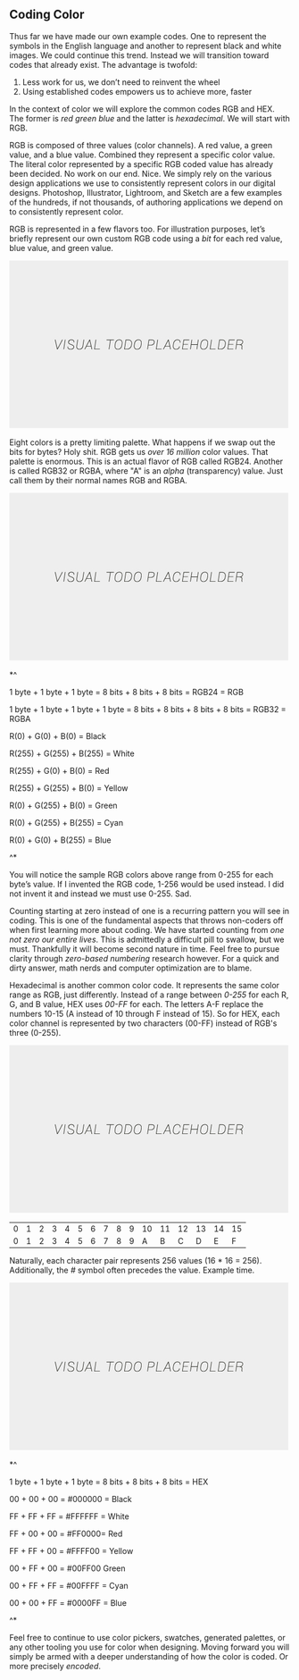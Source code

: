 ## Coding Color

Thus far we have made our own example codes. One to represent the symbols in the English language and another to represent black and white images. We could continue this trend. Instead we will transition toward codes that already exist. The advantage is twofold:

1. Less work for us, we don’t need to reinvent the wheel
2. Using established codes empowers us to achieve more, faster

In the context of color we will explore the common codes RGB and HEX. The former is *red green blue* and the latter is *hexadecimal*. We will start with RGB.

RGB is composed of three values (color channels). A red value, a green value, and a blue value. Combined they represent a specific color value. The literal color represented by a specific RGB coded value has already been decided. No work on our end. Nice. We simply rely on the various design applications we use to consistently represent colors in our digital designs. Photoshop, Illustrator, Lightroom, and Sketch are a few examples of the hundreds, if not thousands, of authoring applications we depend on to consistently represent color.

RGB is represented in a few flavors too. For illustration purposes, let’s briefly represent our own custom RGB code using a *bit* for each red value, blue value, and green value.

![Custom RGB = 8 different colors](../assets/img/visual-todo-placeholder.jpg "Custom RGB = 8 different colors")

Eight colors is a pretty limiting palette. What happens if we swap out the bits for bytes? Holy shit. RGB gets us *over 16 million* color values. That palette is enormous. This is an actual flavor of RGB called RGB24. Another is called RGB32 or RGBA, where "A" is an *alpha* (transparency) value. Just call them by their normal names RGB and RGBA.

![RGB and RGBA](../assets/img/visual-todo-placeholder.jpg "RGB and RGBA")

*^

1 byte + 1 byte + 1 byte = 8 bits + 8 bits + 8 bits = RGB24 = RGB

1 byte + 1 byte + 1 byte + 1 byte = 8 bits + 8 bits + 8 bits + 8 bits = RGB32 = RGBA

R(0) + G(0) + B(0) = Black

R(255) + G(255) + B(255) = White

R(255) + G(0) + B(0) = Red

R(255) + G(255) + B(0) = Yellow

R(0) + G(255) + B(0) = Green

R(0) + G(255) + B(255) = Cyan

R(0) + G(0) + B(255) = Blue

^*

You will notice the sample RGB colors above range from 0-255 for each byte’s value. If I invented the RGB code, 1-256 would be used instead. I did not invent it and instead we must use 0-255. Sad.

Counting starting at zero instead of one is a recurring pattern you will see in coding. This is one of the fundamental aspects that throws non-coders off when first learning more about coding. We have started counting from *one not zero our entire lives*. This is admittedly a difficult pill to swallow, but we must. Thankfully it will become second nature in time. Feel free to pursue clarity through *zero-based numbering* research however. For a quick and dirty answer, math nerds and computer optimization are to blame.

Hexadecimal is another common color code. It represents the same color range as RGB, just differently. Instead of a range between *0-255* for each R, G, and B value, HEX uses *00-FF* for each. The letters A-F replace the numbers 10-15 (A instead of 10 through F instead of 15). So for HEX, each color channel is represented by two characters (00-FF) instead of RGB's three (0-255).

![TODO - Table Replace](../assets/img/visual-todo-placeholder.jpg "TODO - Table Replace")

<table>
  <tr>
    <td>0</td>
    <td>1</td>
    <td>2</td>
    <td>3</td>
    <td>4</td>
    <td>5</td>
    <td>6</td>
    <td>7</td>
    <td>8</td>
    <td>9</td>
    <td>10</td>
    <td>11</td>
    <td>12</td>
    <td>13</td>
    <td>14</td>
    <td>15</td>
  </tr>
  <tr>
    <td>0</td>
    <td>1</td>
    <td>2</td>
    <td>3</td>
    <td>4</td>
    <td>5</td>
    <td>6</td>
    <td>7</td>
    <td>8</td>
    <td>9</td>
    <td>A</td>
    <td>B</td>
    <td>C</td>
    <td>D</td>
    <td>E</td>
    <td>F</td>
  </tr>
</table>

Naturally, each character pair represents 256 values (16 * 16 = 256). Additionally, the *#* symbol often precedes the value. Example time.

![HEX](../assets/img/visual-todo-placeholder.jpg "HEX")

*^

1 byte + 1 byte + 1 byte = 8 bits + 8 bits + 8 bits = HEX

00 + 00 + 00 = #000000 = Black

FF + FF + FF = #FFFFFF = White

FF + 00 + 00 = #FF0000= Red

FF + FF + 00 = #FFFF00 = Yellow

00 + FF + 00 = #00FF00 Green

00 + FF + FF = #00FFFF = Cyan

00 + 00 + FF = #0000FF = Blue

^*

Feel free to continue to use color pickers, swatches, generated palettes, or any other tooling you use for color when designing. Moving forward you will simply be armed with a deeper understanding of how the color is coded. Or more precisely *encoded*.
